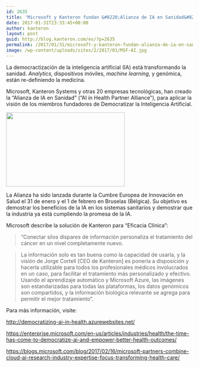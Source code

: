 ```yaml
---
id: 2635
title: 'Microsoft y Kanteron fundan &#8220;Alianza de IA en Sanidad&#8221; junto a otras 20 compañías tecnológicas'
date: 2017-01-31T23:33:45+00:00
author: kanteron
layout: post
guid: http://blog.kanteron.com/es/?p=2635
permalink: /2017/01/31/microsoft-y-kanteron-fundan-alianza-de-ia-en-sanidad-junto-a-otras-20-companias-tecnologicas/
image: /wp-content/uploads/sites/2/2017/01/MSF-AI.jpg
---
```

La democractización de la inteligencia artificial (IA) está transformando la sanidad. _Analytics_, dispositivos móviles, _machine learning_, y genómica, están re-definiendo la medicina.

Microsoft, Kanteron Systems y otras 20 empresas tecnológicas, han creado la &#8220;Alianza de IA en Sanidad&#8221; (&#8220;AI in Health Partner Alliance&#8221;), para aplicar la visión de los miembros fundadores de Democratizar la Inteligencia Artificial.

<img class="aligncenter size-medium" src="https://msenterprise.global.ssl.fastly.net/wordpress/2017/02/EH17_0002_2.jpg" width="320" height="200" />

La Alianza ha sido lanzada durante la Cumbre Europea de Innovación en Salud el 31 de enero y el 1 de febrero en Bruselas (Bélgica). Su objetivo es demostrar los beneficios de la IA en los sistemas sanitarios y demostrar que la industria ya está cumpliendo la promesa de la IA.

Microsoft describe la solución de Kanteron para &#8220;Eficacia Clínica&#8221;:

> &#8220;Conectar silos dispares de información personaliza el tratamiento del cáncer en un nivel completamente nuevo.
  
> La información solo es tan buena como la capacidad de usarla, y la visión de Jorge Cortell [CEO de Kanteron] es ponerla a disposición y hacerla utilizable para todos los profesionales médicos involucrados en un caso, para facilitar el tratamiento más personalizado y efectivo. Usando el aprendizaje automático y Microsoft Azure, las imágenes son estandarizadas para todas las plataformas, los datos genómicos son compartidos, y la información biológica relevante se agrega para permitir el mejor tratamiento&#8221;.

Para más información, visite:

<http://democratizing-ai-in-health.azurewebsites.net/>

<https://enterprise.microsoft.com/en-us/articles/industries/health/the-time-has-come-to-democratize-ai-and-empower-better-health-outcomes/>

<https://blogs.microsoft.com/blog/2017/02/16/microsoft-partners-combine-cloud-ai-research-industry-expertise-focus-transforming-health-care/>